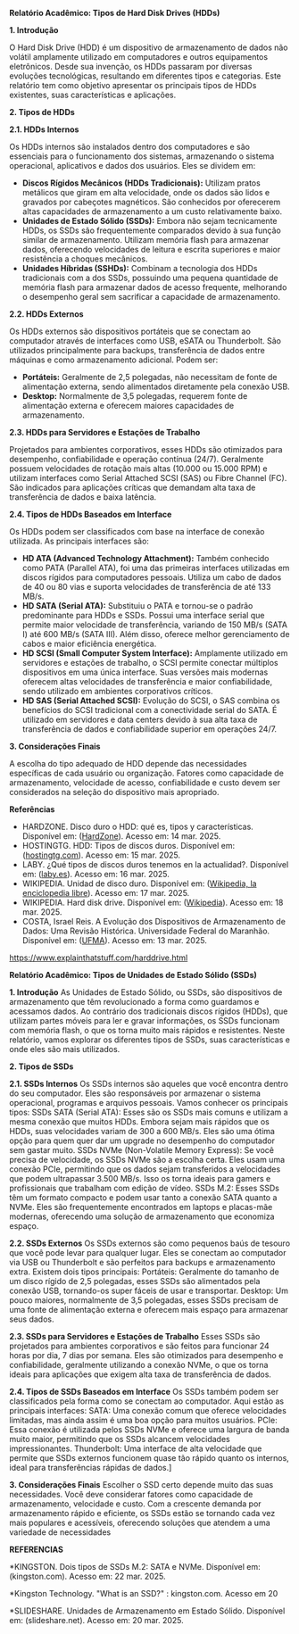 **Relatório Acadêmico: Tipos de Hard Disk Drives (HDDs)**

**1\. Introdução**

O Hard Disk Drive (HDD) é um dispositivo de armazenamento de dados não volátil amplamente utilizado em computadores e outros equipamentos eletrônicos. Desde sua invenção, os HDDs passaram por diversas evoluções tecnológicas, resultando em diferentes tipos e categorias. Este relatório tem como objetivo apresentar os principais tipos de HDDs existentes, suas características e aplicações.

**2\. Tipos de HDDs**

**2.1. HDDs Internos**

Os HDDs internos são instalados dentro dos computadores e são essenciais para o funcionamento dos sistemas, armazenando o sistema operacional, aplicativos e dados dos usuários. Eles se dividem em:

* **Discos Rígidos Mecânicos (HDDs Tradicionais):** Utilizam pratos metálicos que giram em alta velocidade, onde os dados são lidos e gravados por cabeçotes magnéticos. São conhecidos por oferecerem altas capacidades de armazenamento a um custo relativamente baixo.  
* **Unidades de Estado Sólido (SSDs):** Embora não sejam tecnicamente HDDs, os SSDs são frequentemente comparados devido à sua função similar de armazenamento. Utilizam memória flash para armazenar dados, oferecendo velocidades de leitura e escrita superiores e maior resistência a choques mecânicos.  
* **Unidades Híbridas (SSHDs):** Combinam a tecnologia dos HDDs tradicionais com a dos SSDs, possuindo uma pequena quantidade de memória flash para armazenar dados de acesso frequente, melhorando o desempenho geral sem sacrificar a capacidade de armazenamento.

**2.2. HDDs Externos**

Os HDDs externos são dispositivos portáteis que se conectam ao computador através de interfaces como USB, eSATA ou Thunderbolt. São utilizados principalmente para backups, transferência de dados entre máquinas e como armazenamento adicional. Podem ser:

* **Portáteis:** Geralmente de 2,5 polegadas, não necessitam de fonte de alimentação externa, sendo alimentados diretamente pela conexão USB.  
* **Desktop:** Normalmente de 3,5 polegadas, requerem fonte de alimentação externa e oferecem maiores capacidades de armazenamento.

**2.3. HDDs para Servidores e Estações de Trabalho**

Projetados para ambientes corporativos, esses HDDs são otimizados para desempenho, confiabilidade e operação contínua (24/7). Geralmente possuem velocidades de rotação mais altas (10.000 ou 15.000 RPM) e utilizam interfaces como Serial Attached SCSI (SAS) ou Fibre Channel (FC). São indicados para aplicações críticas que demandam alta taxa de transferência de dados e baixa latência.

**2.4. Tipos de HDDs Baseados em Interface**

Os HDDs podem ser classificados com base na interface de conexão utilizada. As principais interfaces são:

* **HD ATA (Advanced Technology Attachment):** Também conhecido como PATA (Parallel ATA), foi uma das primeiras interfaces utilizadas em discos rígidos para computadores pessoais. Utiliza um cabo de dados de 40 ou 80 vias e suporta velocidades de transferência de até 133 MB/s.  
* **HD SATA (Serial ATA):** Substituiu o PATA e tornou-se o padrão predominante para HDDs e SSDs. Possui uma interface serial que permite maior velocidade de transferência, variando de 150 MB/s (SATA I) até 600 MB/s (SATA III). Além disso, oferece melhor gerenciamento de cabos e maior eficiência energética.  
* **HD SCSI (Small Computer System Interface):** Amplamente utilizado em servidores e estações de trabalho, o SCSI permite conectar múltiplos dispositivos em uma única interface. Suas versões mais modernas oferecem altas velocidades de transferência e maior confiabilidade, sendo utilizado em ambientes corporativos críticos.  
* **HD SAS (Serial Attached SCSI):** Evolução do SCSI, o SAS combina os benefícios do SCSI tradicional com a conectividade serial do SATA. É utilizado em servidores e data centers devido à sua alta taxa de transferência de dados e confiabilidade superior em operações 24/7.

**3\. Considerações Finais**

A escolha do tipo adequado de HDD depende das necessidades específicas de cada usuário ou organização. Fatores como capacidade de armazenamento, velocidade de acesso, confiabilidade e custo devem ser considerados na seleção do dispositivo mais apropriado.

**Referências**

* HARDZONE. Disco duro o HDD: qué es, tipos y características. Disponível em: ([HardZone](https://hardzone.es/reportajes/que-es/disco-duro/?utm_source=chatgpt.com)). Acesso em: 14 mar. 2025\.  
* HOSTINGTG. HDD: Tipos de discos duros. Disponível em: ([hostingtg.com](https://www.hostingtg.com/blog/hdd-tipos-de-discos-duros/?utm_source=chatgpt.com)). Acesso em: 15 mar. 2025\.  
* LABY. ¿Qué tipos de discos duros tenemos en la actualidad?. Disponível em: ([laby.es](https://laby.es/es/aprende-con-laby/que-tipos-de-discos-duros-podemos-encontrar-en-la-actualidad/?utm_source=chatgpt.com)). Acesso em: 16 mar. 2025\.  
* WIKIPEDIA. Unidad de disco duro. Disponível em: ([Wikipedia, la enciclopedia libre](https://es.wikipedia.org/wiki/Unidad_de_disco_duro?utm_source=chatgpt.com)). Acesso em: 17 mar. 2025\.  
* WIKIPEDIA. Hard disk drive. Disponível em: ([Wikipedia](https://en.wikipedia.org/wiki/Hard_disk_drive?utm_source=chatgpt.com)). Acesso em: 18 mar. 2025\.  
* COSTA, Israel Reis. A Evolução dos Dispositivos de Armazenamento de Dados: Uma Revisão Histórica. Universidade Federal do Maranhão. Disponível em: ([UFMA](https://rosario.ufma.br/jspui/bitstream/123456789/2830/1/IsraelReisCosta.pdf?utm_source=chatgpt.com)). Acesso em: 13 mar. 2025\.

https://www.explainthatstuff.com/harddrive.html



**Relatório Acadêmico: Tipos de Unidades de Estado Sólido (SSDs)**

**1. Introdução**
As Unidades de Estado Sólido, ou SSDs, são dispositivos de armazenamento que têm revolucionado a forma como guardamos e acessamos dados. Ao contrário dos tradicionais discos rígidos (HDDs), que utilizam partes móveis para ler e gravar informações, os SSDs funcionam com memória flash, o que os torna muito mais rápidos e resistentes. Neste relatório, vamos explorar os diferentes tipos de SSDs, suas características e onde eles são mais utilizados.


**2. Tipos de SSDs**


**2.1. SSDs Internos**
Os SSDs internos são aqueles que você encontra dentro do seu computador. Eles são responsáveis por armazenar o sistema operacional, programas e arquivos pessoais. Vamos conhecer os principais tipos:
SSDs SATA (Serial ATA): Esses são os SSDs mais comuns e utilizam a mesma conexão que muitos HDDs. Embora sejam mais rápidos que os HDDs, suas velocidades variam de 300 a 600 MB/s. Eles são uma ótima opção para quem quer dar um upgrade no desempenho do computador sem gastar muito.
SSDs NVMe (Non-Volatile Memory Express): Se você precisa de velocidade, os SSDs NVMe são a escolha certa. Eles usam uma conexão PCIe, permitindo que os dados sejam transferidos a velocidades que podem ultrapassar 3.500 MB/s. Isso os torna ideais para gamers e profissionais que trabalham com edição de vídeo.
SSDs M.2: Esses SSDs têm um formato compacto e podem usar tanto a conexão SATA quanto a NVMe. Eles são frequentemente encontrados em laptops e placas-mãe modernas, oferecendo uma solução de armazenamento que economiza espaço.

**2.2. SSDs Externos**
Os SSDs externos são como pequenos baús de tesouro que você pode levar para qualquer lugar. Eles se conectam ao computador via USB ou Thunderbolt e são perfeitos para backups e armazenamento extra. Existem dois tipos principais:
Portáteis: Geralmente do tamanho de um disco rígido de 2,5 polegadas, esses SSDs são alimentados pela conexão USB, tornando-os super fáceis de usar e transportar.
Desktop: Um pouco maiores, normalmente de 3,5 polegadas, esses SSDs precisam de uma fonte de alimentação externa e oferecem mais espaço para armazenar seus dados.

**2.3. SSDs para Servidores e Estações de Trabalho**
Esses SSDs são projetados para ambientes corporativos e são feitos para funcionar 24 horas por dia, 7 dias por semana. Eles são otimizados para desempenho e confiabilidade, geralmente utilizando a conexão NVMe, o que os torna ideais para aplicações que exigem alta taxa de transferência de dados.

**2.4. Tipos de SSDs Baseados em Interface**
Os SSDs também podem ser classificados pela forma como se conectam ao computador. Aqui estão as principais interfaces:
SATA: Uma conexão comum que oferece velocidades limitadas, mas ainda assim é uma boa opção para muitos usuários.
PCIe: Essa conexão é utilizada pelos SSDs NVMe e oferece uma largura de banda muito maior, permitindo que os SSDs alcancem velocidades impressionantes.
Thunderbolt: Uma interface de alta velocidade que permite que SSDs externos funcionem quase tão rápido quanto os internos, ideal para transferências rápidas de dados.]


**3. Considerações Finais**
Escolher o SSD certo depende muito das suas necessidades. Você deve considerar fatores como capacidade de armazenamento, velocidade e custo. Com a crescente demanda por armazenamento rápido e eficiente, os SSDs estão se tornando cada vez mais populares e acessíveis, oferecendo soluções que atendem a uma variedade de necessidades

**REFERENCIAS**

*KINGSTON. Dois tipos de SSDs M.2: SATA e NVMe. Disponível em: (kingston.com). Acesso em: 22 mar. 2025.

*Kingston Technology. "What is an SSD?" : kingston.com. Acesso em 20 

*SLIDESHARE. Unidades de Armazenamento em Estado Sólido. Disponível em: (slideshare.net). Acesso em: 20 mar. 2025.

